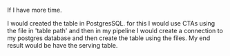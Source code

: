 If I have more time.

I would created the table in PostgresSQL.
for this I would use CTAs using the file in 'table path'
and then in my pipeline I would create a connection to my postgres database
and then create the table using the files.
My end result would be have the serving table.

